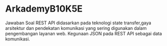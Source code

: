 # ArkademyB10K5E
Jawaban Soal
 REST API didasarkan pada teknologi state transfer,gaya arsitektur dan pendekatan komunikasi yang sering digunakan dalam pengembangan layanan web. Kegunaan JSON pada REST API sebagai data komunikasi.
